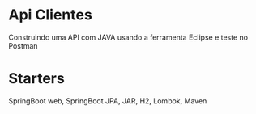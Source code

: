 # Api Clientes
Construindo uma API com JAVA usando a ferramenta Eclipse e teste no Postman

# Starters
SpringBoot web, SpringBoot JPA, JAR, H2, Lombok, Maven


